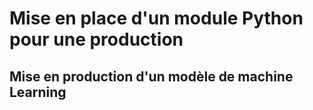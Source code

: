 # Mise en place d'un module Python pour une production

## Mise en production d'un modèle de machine Learning
